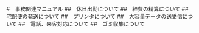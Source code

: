 #　事務関連マニュアル
##　休日出勤について
##　経費の精算について
##　宅配便の発送について
##　プリンタについて
##　大容量データの送受信について
##　電話、来客対応について
##　ゴミ収集について